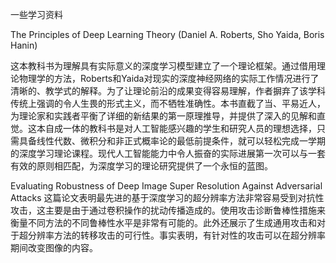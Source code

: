 一些学习资料

The Principles of Deep Learning Theory (Daniel A. Roberts, Sho Yaida, Boris Hanin)

  这本教科书为理解具有实际意义的深度学习模型建立了一个理论框架。通过借用理论物理学的方法，Roberts和Yaida对现实的深度神经网络的实际工作情况进行了清晰的、教学式的解释。为了让理论前沿的成果变得容易理解，作者摒弃了该学科传统上强调的令人生畏的形式主义，而不牺牲准确性。本书直截了当、平易近人，为理论家和实践者平衡了详细的新结果的第一原理推导，并提供了深入的见解和直觉。这本自成一体的教科书是对人工智能感兴趣的学生和研究人员的理想选择，只需具备线性代数、微积分和非正式概率论的最低前提条件，就可以轻松完成一学期的深度学习理论课程。现代人工智能能力中令人振奋的实际进展第一次可以与一套有效的原则相匹配，为深度学习的理论研究提供了一个永恒的蓝图。

Evaluating Robustness of Deep Image Super Resolution Against Adversarial Attacks
  这篇论文表明最先进的基于深度学习的超分辨率方法非常容易受到对抗性攻击，这主要是由于通过卷积操作的扰动传播造成的。使用攻击诊断鲁棒性措施来衡量不同方法的不同鲁棒性水平是非常有可能的。此外还展示了生成通用攻击和对于超分辨率方法的转移攻击的可行性。事实表明，有针对性的攻击可以在超分辨率期间改变图像的内容。
